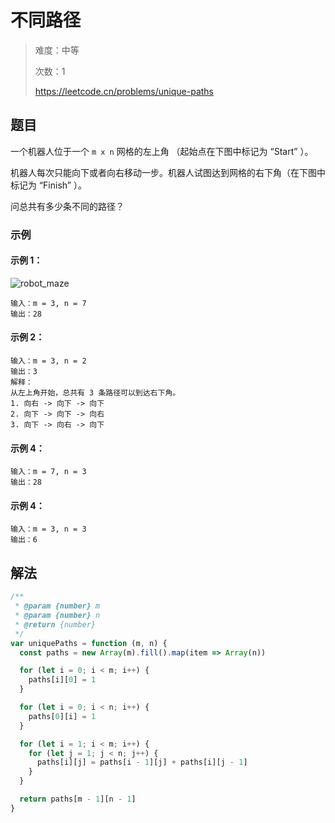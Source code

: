 # 不同路径

> 难度：中等
>
> 次数：1
>
> https://leetcode.cn/problems/unique-paths

## 题目

一个机器人位于一个 `m x n` 网格的左上角 （起始点在下图中标记为 “Start” ）。

机器人每次只能向下或者向右移动一步。机器人试图达到网格的右下角（在下图中标记为 “Finish” ）。

问总共有多少条不同的路径？

### 示例

#### 示例 1：

![robot_maze](https://assets.leetcode.com/uploads/2018/10/22/robot_maze.png)

```
输入：m = 3, n = 7
输出：28
```

#### 示例 2：

```
输入：m = 3, n = 2
输出：3
解释：
从左上角开始，总共有 3 条路径可以到达右下角。
1. 向右 -> 向下 -> 向下
2. 向下 -> 向下 -> 向右
3. 向下 -> 向右 -> 向下
```

#### 示例 4：

```
输入：m = 7, n = 3
输出：28
```

#### 示例 4：

```
输入：m = 3, n = 3
输出：6
```

## 解法

```javascript
/**
 * @param {number} m
 * @param {number} n
 * @return {number}
 */
var uniquePaths = function (m, n) {
  const paths = new Array(m).fill().map(item => Array(n))

  for (let i = 0; i < m; i++) {
    paths[i][0] = 1
  }

  for (let i = 0; i < n; i++) {
    paths[0][i] = 1
  }

  for (let i = 1; i < m; i++) {
    for (let j = 1; j < n; j++) {
      paths[i][j] = paths[i - 1][j] + paths[i][j - 1]
    }
  }

  return paths[m - 1][n - 1]
}
```
